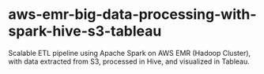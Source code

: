 # aws-emr-big-data-processing-with-spark-hive-s3-tableau
Scalable ETL pipeline using Apache Spark on AWS EMR (Hadoop Cluster), with data extracted from S3, processed in Hive, and visualized in Tableau.
